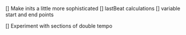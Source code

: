 [] Make inits a little more sophisticated
[] lastBeat calculations
[] variable start and end points

[] Experiment with sections of double tempo

